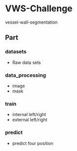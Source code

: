 # VWS-Challenge
vessel-wall-segmentation

## Part
### datasets
* Raw data sets
### data_processing
* image
* mask
### train
* internal left/right
* external left/right
### predict
* predict four position
